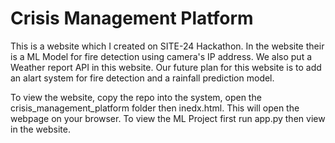 # Crisis Management Platform
 This is a website which I created on SITE-24 Hackathon. In the website their is a ML Model for fire detection using camera's IP address. We also put a Weather report API in this website. Our future plan for this website is to add an alart system for fire detection and a rainfall prediction model.


To view the website, copy the repo into the system, open the crisis_management_platform folder then inedx.html. This will open the webpage on your browser.
To view the ML Project first run app.py then view in the website.